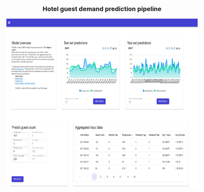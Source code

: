 <br />
<div align="center">
  <a href="https://github.com/FransHk/Hotel-guest-demand-prediction">

  </a>

<h3 align="center">Hotel guest demand prediction pipeline</h3>
<img src="images/screen_3.png"  width="690" height="444">

